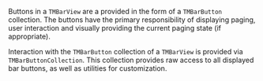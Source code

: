 Buttons in a `TMBarView` are a provided in the form of a `TMBarButton` collection. The buttons have the primary responsibility of displaying paging, user interaction and visually providing the current paging state (if appropriate).

Interaction with the `TMBarButton` collection of a `TMBarView` is provided via `TMBarButtonCollection`. This collection provides raw access to all displayed bar buttons, as well as utilities for customization.